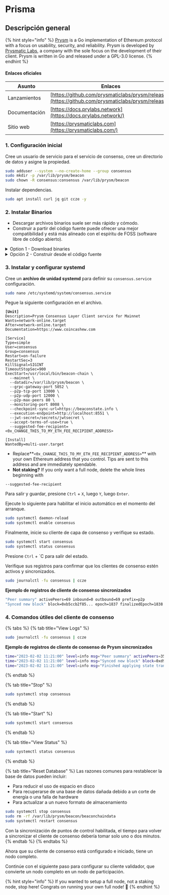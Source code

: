 # Prisma

## Descripción general

{% hint style="info" %}
[Prysm](https://github.com/prysmaticlabs/prysm) is a Go implementation of Ethereum protocol with a focus on usability, security, and reliability. Prysm is developed by [Prysmatic Labs](https://prysmaticlabs.com), a company with the sole focus on the development of their client. Prysm is written in Go and released under a GPL-3.0 license.
{% endhint %}

#### Enlaces oficiales

| Asunto        | Enlaces                                                                                              |
| ------------- | -------------------------------------------------------------------------------------------------- |
| Lanzamientos  | [https://github.com/prysmaticlabs/prysm/releases](https://github.com/prysmaticlabs/prysm/releases) |
| Documentación | [https://docs.prylabs.network](https://docs.prylabs.network/)                                      |
| Sitio web     | [https://prysmaticlabs.com](https://prysmaticlabs.com/)                                            |

### 1. Configuración inicial 

Cree un usuario de servicio para el servicio de consenso, cree un directorio de datos y asigne
la propiedad.

```bash
sudo adduser --system --no-create-home --group consensus
sudo mkdir -p /var/lib/prysm/beacon
sudo chown -R consensus:consensus /var/lib/prysm/beacon
```

Instalar dependencias.

```bash
sudo apt install curl jq git ccze -y
```

### 2. Instalar Binarios

* Descargar archivos binarios suele ser más rápido y cómodo.
* Construir a partir del código fuente puede ofrecer una mejor compatibilidad y está más alineado con el espíritu de FOSS (software libre de código abierto).

<details>

<summary>Option 1 - Download binaries</summary>

Ejecute lo siguiente para descargar automáticamente los archivos binarios más recientes.

```bash
cd $HOME
prysm_version=$(curl -f -s https://prysmaticlabs.com/releases/latest)
file_beacon=beacon-chain-${prysm_version}-linux-amd64
file_validator=validator-${prysm_version}-linux-amd64
curl -f -L "https://prysmaticlabs.com/releases/${file_beacon}" -o beacon-chain
curl -f -L "https://prysmaticlabs.com/releases/${file_validator}" -o validator
chmod +x beacon-chain validator
```

Instalar los binarios.

<pre class="language-bash"><code class="lang-bash"><strong>sudo mv beacon-chain validator /usr/local/bin
</strong></code></pre>

</details>

<details>

<summary>Opción 2 - Construir desde el código fuente</summary>

Instalar dependencias de Go.

```bash
wget -O go.tar.gz https://go.dev/dl/go1.22.2.linux-amd64.tar.gz
sudo rm -rf /usr/local/go && sudo tar -C /usr/local -xzf go.tar.gz
echo export PATH=$PATH:/usr/local/go/bin >> $HOME/.bashrc
source $HOME/.bashrc
```

Verifique que Go esté instalado correctamente verificando la versión y los archivos de limpieza.

```bash
go version
rm go.tar.gz
```

Instalar dependencias de compilación.

```bash
sudo apt-get update
sudo apt install build-essential git
```

Construye los binarios.

```bash
mkdir -p ~/git
cd ~/git
git clone https://github.com/prysmaticlabs/prysm.git
cd prysm
git fetch --tags
RELEASETAG=$(curl -s https://api.github.com/repos/prysmaticlabs/prysm/releases/latest | jq -r .tag_name)
git checkout tags/$RELEASETAG
go build -o=./build/beacon-chain ./cmd/beacon-chain
go build -o=./build/validator ./cmd/validator
```

Instalar los binarios.

```shell
sudo cp $HOME/git/prysm/build/beacon-chain /usr/local/bin
sudo cp $HOME/git/prysm/build/validator /usr/local/bin
```

</details>

### **3. Instalar y configurar systemd**

Cree un **archivo de unidad systemd** para definir su  `consensus.service` configuración.

```bash
sudo nano /etc/systemd/system/consensus.service
```

Pegue la siguiente configuración en el archivo.

<pre class="language-bash"><code class="lang-bash"><strong>[Unit]
</strong>Description=Prysm Consensus Layer Client service for Mainnet
Wants=network-online.target
After=network-online.target
Documentation=https://www.coincashew.com

[Service]
Type=simple
User=consensus
Group=consensus
Restart=on-failure
RestartSec=3
KillSignal=SIGINT
TimeoutStopSec=900
ExecStart=/usr/local/bin/beacon-chain \
  --mainnet \
  --datadir=/var/lib/prysm/beacon \
  --grpc-gateway-port 5052 \
  --p2p-tcp-port 13000 \
  --p2p-udp-port 12000 \
  --p2p-max-peers 80 \
  --monitoring-port 8008 \
  --checkpoint-sync-url=https://beaconstate.info \
  --execution-endpoint=http://localhost:8551 \
  --jwt-secret=/secrets/jwtsecret \
  --accept-terms-of-use=true \
  --suggested-fee-recipient=&#x3C;0x_CHANGE_THIS_TO_MY_ETH_FEE_RECIPIENT_ADDRESS>

[Install]
WantedBy=multi-user.target
</code></pre>

* Replace**`<0x_CHANGE_THIS_TO_MY_ETH_FEE_RECIPIENT_ADDRESS>`** with your own Ethereum address that you control. Tips are sent to this address and are immediately spendable.
* **Not staking?** If you only want a full node, delete the whole lines beginning with

```
--suggested-fee-recipient
```

Para salir y guardar, presione `Ctrl` + `X`, luego `Y`, luego `Enter`.

Ejecute lo siguiente para habilitar el inicio automático en el momento del arranque.

```bash
sudo systemctl daemon-reload
sudo systemctl enable consensus
```

Finalmente, inicie su cliente de capa de consenso y verifique su estado.

```bash
sudo systemctl start consensus
sudo systemctl status consensus
```

Presione `Ctrl` + `C para salir del estado.

Verifique sus registros para confirmar que los clientes de consenso estén activos y sincronizados.

```bash
sudo journalctl -fu consensus | ccze
```

**Ejemplo de registros de cliente de consenso sincronizados**

```bash
"Peer summary" activePeers=69 inbound=0 outbound=69 prefix=p2p
"Synced new block" block=0xb5ccb2f85... epoch=1837 finalizedEpoch=1838 finalizedRoot=0x1dce0... prefix=blockchain slot=21338 "Finished applying state transition" attestations=128 payloadHash=0x000000000000 prefix=blockchain slot=2138 syncBitsCount=213 txCount=0"terminal difficulty has not been reached yet" latestDifficulty=10000000 prefix=powchain terminalDifficulty=10000000
```

### 4. Comandos útiles del cliente de consenso

{% tabs %}
{% tab title="View Logs" %}
```bash
sudo journalctl -fu consensus | ccze
```

**Ejemplo de registros de cliente de consenso de Prysm sincronizados**

```bash
time="2023-02-02 11:21:00" level=info msg="Peer summary" activePeers=35 inbound=10 outbound=25 prefix=p2p
time="2023-02-02 11:21:00" level=info msg="Synced new block" block=0xd9ddeza1289... epoch=11795 finalizedEpoch=111794 finalizedRoot=0x462e3275... prefix=blockchain slot=31205
time="2023-02-02 11:21:00" level=info msg="Finished applying state transition" attestations=64 payloadHash=0x000000000000 prefix=blockchain slot=31205 syncBitsCount=209 txCount=0
```
{% endtab %}

{% tab title="Stop" %}
```bash
sudo systemctl stop consensus
```
{% endtab %}

{% tab title="Start" %}
```bash
sudo systemctl start consensus
```
{% endtab %}

{% tab title="View Status" %}
```bash
sudo systemctl status consensus
```
{% endtab %}

{% tab title="Reset Database" %}
Las razones comunes para restablecer la base de datos pueden incluir:

* Para reducir el uso de espacio en disco
* Para recuperarse de una base de datos dañada debido a un corte de energía o una falla de hardware
* Para actualizar a un nuevo formato de almacenamiento

```bash
sudo systemctl stop consensus
sudo rm -rf /var/lib/prysm/beacon/beaconchaindata
sudo systemctl restart consensus
```

Con la sincronización de puntos de control habilitada, el tiempo para volver a sincronizar el cliente de consenso debería tomar solo uno o dos minutos.
{% endtab %}
{% endtabs %}

Ahora que su cliente de consenso está configurado e iniciado, tiene un nodo completo.

Continúe con el siguiente paso para configurar su cliente validador, que convierte un nodo completo en un nodo de participación.

{% hint style="info" %}
If you wanted to setup a full node, not a staking node, stop here! Congrats on running your own full node! :tada:
{% endhint %}
